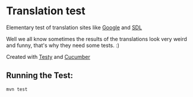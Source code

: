 # Translation test

Elementary test of translation sites like [Google](https://translate.google.com/) and [SDL](https://www.freetranslation.com/)

Well we all know sometimes the results of the translations look very weird and funny, that's why they need some tests. :)


Created with [Testy](https://github.com/sdl/Testy) and [Cucumber](https://cucumber.io/)

## Running the Test:

    mvn test
	
	